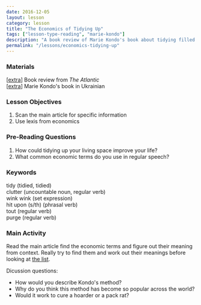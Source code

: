 ```yaml
---
date: 2016-12-05
layout: lesson
category: lesson 
title: "The Economics of Tidying Up"
tags: ["lesson-type-reading", "marie-kondo"]
description: "A book review of Marie Kondo's book about tidying filled with economic terms" 
permalink: "/lessons/economics-tidying-up"
--- 
```

### Materials 
[<a href="http://www.theatlantic.com/business/archive/2015/05/an-economist-reads-marie-kondo/392921/" target="_blank">extra</a>] Book review from *The Atlantic*  
[<a href="http://www.yakaboo.ua/vikin-motloh-iz-zhittja-mistectvo-pribirannja-jake-zminit-vas-nazavzhdi.html" target="_blank">extra</a>] Marie Kondo's book in Ukrainian  

### Lesson Objectives 

1. Scan the main article for specific information 
2. Use lexis from economics 

### Pre-Reading Questions 

1. How could tidying up your living space improve your life? 
2. What common economic terms do you use in regular speech? 

### Keywords 

tidy (tidied, tidied)  
clutter (uncountable noun, regular verb)  
wink wink (set expression)  
hit upon (s/th) (phrasal verb)  
tout (regular verb)  
purge (regular verb)  

### Main Activity 

Read the main article find the economic terms and figure out their meaning from context. Really try to find them and work out their meanings before looking at <a href="/lessons/economics-tidying-up/terms">the list</a>. 

Dicussion questions: 

- How would you describe Kondo's method? 
- Why do you think this method has become so popular across the world? 
- Would it work to cure a hoarder or a pack rat? 

 
